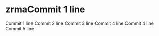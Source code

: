 # zrmaCommit 1 line
Commit 1 line
Commit 2 line
Commit 3 line
Commit 4 line
Commit 4 line
Commit 5 line
